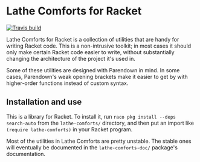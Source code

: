 # Lathe Comforts for Racket

[![Travis build](https://travis-ci.org/lathe/lathe-comforts-for-racket.svg?branch=master)](https://travis-ci.org/lathe/lathe-comforts-for-racket)

Lathe Comforts for Racket is a collection of utilities that are handy for writing Racket code. This is a non-intrusive toolkit; in most cases it should only make certain Racket code easier to write, without substantially changing the architecture of the project it's used in.

Some of these utilities are designed with Parendown in mind. In some cases, Parendown's weak opening brackets make it easier to get by with higher-order functions instead of custom syntax.


## Installation and use

This is a library for Racket. To install it, run `raco pkg install --deps search-auto` from the `lathe-comforts/` directory, and then put an import like `(require lathe-comforts)` in your Racket program.

Most of the utilities in Lathe Comforts are pretty unstable. The stable ones will eventually be documented in the `lathe-comforts-doc/` package's documentation.
